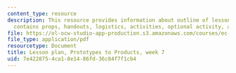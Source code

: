 ```yaml
---
content_type: resource
description: This resource provides information about outline of lesson plan which
  contains props, handouts, logistics, activities, optional activity, and homework.
file: https://ol-ocw-studio-app-production.s3.amazonaws.com/courses/ec-s06-prototypes-to-products-fall-2005/7e4228754ca18e1486fd36c84f7f1cb4_MITEC_S06F05_lp7_2.pdf
file_type: application/pdf
resourcetype: Document
title: Lesson plan, Prototypes to Products, week 7
uid: 7e422875-4ca1-8e14-86fd-36c84f7f1cb4
---
```

